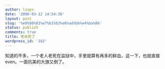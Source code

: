 ```yaml
---
author: linpx
date: '2006-03-12 14:54:36'
layout: post
slug: '%e8%80%81%e7%b1%b3%e6%ad%bb%e4%ba%86'
status: publish
comments: true
title: 老米死了
wordpress_id: '182'
---
```


知道的不多，一个老人老死在监狱中，手里就算有再多的鲜血，这一下，也就直接even。一面抗美的大旗又倒了。

